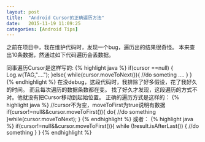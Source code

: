```yaml
---
layout: post
title:  "Android Cursor的正确遍历方法"
date:   2015-11-19 11:09:25
categories: [Android Tips]
---
```

之前在项目中，我在维护代码时，发现一个bug，遍历出的结果很奇怪。
本来查出10条数据，然通过如下代码遍历会丢数据。

同事遍历Cursor是这样写的:
{% highlight java %}
if(cursor ==null) {
	Log.w(TAG,"....");
}else{
	while(cursor.moveToNext()){
		//do someting ....
	}
}
{% endhighlight %}
在没debug，这段代码时，我排除了好多假设，花了我好久的时间。
而且每次遍历的数据条数都在变。
找了好久才发现，这段遍历的方式不对。他就没有把Cursor移动到起始位置。
正确的遍历方式是这样的：
{% highlight java %}
//cursor不为空，moveToFirst为true说明有数据
if(cursor!=null&&cursor.moveToFirst()){
	do{
		//do something
	}while(cursor.moveToNext);
}
{% endhighlight %}
或者：
{% highlight java %}
if(cursor!=null&&cursor.moveToFirst()){
	while (!result.isAfterLast()) {
		//do something
	}
}
{% endhighlight %}